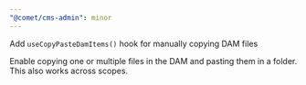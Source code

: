 ```yaml
---
"@comet/cms-admin": minor
---
```


Add `useCopyPasteDamItems()` hook for manually copying DAM files

Enable copying one or multiple files in the DAM and pasting them in a folder. This also works across scopes.
